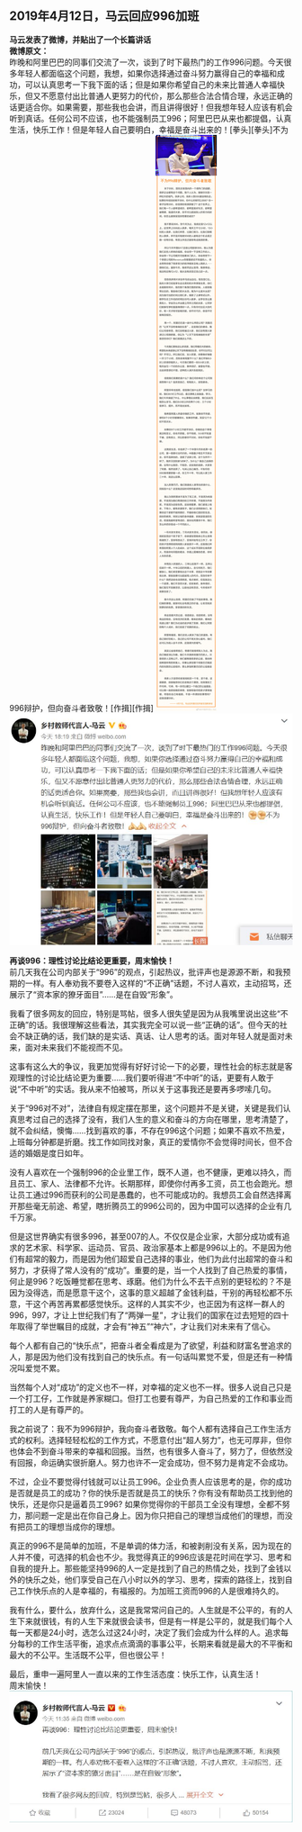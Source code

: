 ## 2019年4月12日，马云回应996加班
**马云发表了微博，并贴出了一个长篇讲话**   
**微博原文：**  
昨晚和阿里巴巴的同事们交流了一次，谈到了时下最热门的工作996问题。今天很多年轻人都面临这个问题，我想，如果你选择通过奋斗努力赢得自己的幸福和成功，可以认真思考一下我下面的话；但是如果你希望自己的未来比普通人幸福快乐，但又不愿意付出比普通人更努力的代价，那么那些合法合情合理，永远正确的话更适合你。如果需要，那些我也会讲，而且讲得很好！但我想年轻人应该有机会听到真话。任何公司不应该，也不能强制员工996；阿里巴巴从来也都提倡，认真生活，快乐工作！但是年轻人自己要明白，幸福是奋斗出来的！[拳头][拳头]不为996辩护，但向奋斗者致敬！[作揖][作揖]
![不为996辩护，但向奋斗者致敬](https://github.com/ManifoldCore/Last-Struggle/blob/master/data/%E9%A9%AC%E4%BA%91-%E4%B8%8D%E4%B8%BA996%E8%BE%A9%E6%8A%A4%EF%BC%8C%E4%BD%86%E5%90%91%E5%A5%8B%E6%96%97%E8%80%85%E8%87%B4%E6%95%AC.jpg?raw=true)
![马云微博截图](https://github.com/ManifoldCore/Last-Struggle/blob/master/data/%E9%A9%AC%E4%BA%91%E8%B0%88996%E5%BE%AE%E5%8D%9A%E6%88%AA%E5%9B%BE.jpg?raw=true)

**再谈996：理性讨论比结论更重要，周末愉快！**  
前几天我在公司内部关于“996”的观点，引起热议，批评声也是源源不断，和我预期的一样。有人奉劝我不要卷入这样的“不正确”话题，不讨人喜欢，主动招骂，还展示了“资本家的獠牙面目”……是在自毁“形象”。

我看了很多网友的回应，特别是骂帖，很多人很失望是因为从我嘴里说出这些“不正确”的话。我很理解这些看法，其实我完全可以说一些“正确的话”。但今天的社会不缺正确的话，我们缺的是实话、真话、让人思考的话。面对年轻人就是面对未来，面对未来我们不能视而不见。

这事有这么大的争议，我更加觉得有好好讨论一下的必要，理性社会的标志就是客观理性的讨论比结论更为重要……我们要听得进“不中听”的话，更要有人敢于说“不中听”的实话。我从来不怕被骂，所以关于这事我还是要再多啰嗦几句。

关于“996对不对”，法律自有规定摆在那里，这个问题并不是关键，关键是我们认真思考过自己的选择了没有，我们人生的意义和奋斗的方向在哪里，思考清楚了，就不会纠结，懊悔……找到喜欢的事，不存在996这个问题；如果不喜欢不热爱，上班每分钟都是折磨。找工作如同找对象，真正的爱情你不会觉得时间长，但不合适的婚姻是度日如年。

没有人喜欢在一个强制996的企业里工作，既不人道，也不健康，更难以持久，而且员工、家人、法律都不允许。长期那样，即使你付再多工资，员工也会跑光。想让员工通过996而获利的公司是愚蠢的，也不可能成功的。我想员工会自然选择离开那些毫无前途、希望，瞎折腾员工的996公司的，因为中国可以选择的企业有几千万家。

但是这世界确实有很多996，甚至007的人。不仅仅是企业家，大部分成功或有追求的艺术家、科学家、运动员、官员、政治家基本上都是996以上的。不是因为他们有超常的毅力，而是因为他们超爱自己选择的事业，他们为此付出超常的奋斗和努力，才获得了常人没有的“成功”。重要的是，当一个人找到了自己热爱的事情，何止是996？吃饭睡觉都在思考、琢磨。他们为什么不去干点别的更轻松的？不是因为没得选，而是愿意干这个，这事的意义超越了金钱利益，干别的再轻松都不乐意，干这个再苦再累都感觉快乐。这样的人其实不少，也正因为有这样一群人的996，997，才让上世纪我们有了“两弹一星”，才让我们的国家在过去短短的四十年取得了举世瞩目的成就，才会有“神五”“神六”，才让我们对未来有了信心。

每个人都有自己的“快乐点”，把奋斗者全看成是为了欲望，利益和财富名誉追求的人，那是因为他们没有找到自己的快乐点。有一句话叫累觉不爱，但是还有一种情况叫爱觉不累。

当然每个人对“成功”的定义也不一样，对幸福的定义也不一样。很多人说自己只是一个打工仔，工作就是养家糊口。但打工也要有尊严，为自己热爱的工作和事业而打工的人是有尊严的。

我之前说了：我不为996辩护，我向奋斗者致敬。每个人都有选择自己工作生活方式的权利。选择轻轻松松的工作方式，不愿意付出“超人努力”，也无可厚非，但你也体会不到奋斗带来的幸福和回报。当然，也有很多人奋斗了，努力了，但依然没有回报，命运确实很折磨人。努力也许不一定会成功，但不努力是肯定不会成功。

不过，企业不要觉得付钱就可以让员工996。企业负责人应该思考的是，你的成功是否就是员工的成功？你的快乐是否就是员工的快乐？你有没有帮助员工找到他的快乐，还是你只是逼着员工996? 如果你觉得你的干部员工全没有理想，全都不努力，那问题一定是出在你自己身上。因为你只把自己的理想当成他们的理想，而没有把员工的理想当成你的理想。

真正的996不是简单的加班，不是单调的体力活，和被剥削没有关系，因为现在的人并不傻，可选择的机会也不少。我觉得真正的996应该是花时间在学习、思考和自我的提升上。那些能坚持996的人一定是找到了自己的热情之处，找到了金钱以外的快乐之处，他们享受自己在八小时以外的学习、思考，探索的路径上，找到自己工作快乐点的人是幸福的，有福报的。为加班工资而996的人是很难持久的。

我有什么，要什么，放弃什么，这是我常常问自己的。人生就是不公平的，有的人生下来就很钱，有的人生下来就很会读书，但是有一样是公平的，就是我们每个人每一天都是24小时，选怎么过这24小时，决定了我们会成为什么样的人。追求每分每秒的工作生活平衡，追求点点滴滴的事事公平，长期来看就是最大的不平衡和最大的不公平。生活既不公平，但也很公平！

最后，重申一遍阿里人一直以来的工作生活态度：快乐工作，认真生活！   
周末愉快！  
![再谈996](https://github.com/ManifoldCore/Last-Struggle/blob/master/data/%E9%A9%AC%E4%BA%91-%E5%86%8D%E8%B0%88996.jpg?raw=true)